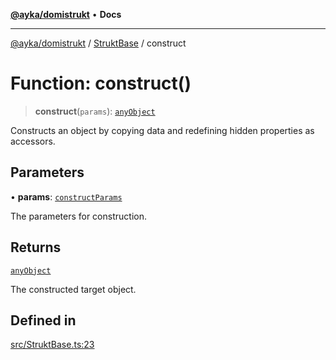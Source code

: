 [**@ayka/domistrukt**](../../../README.md) • **Docs**

***

[@ayka/domistrukt](../../../globals.md) / [StruktBase](../README.md) / construct

# Function: construct()

> **construct**(`params`): [`anyObject`](../../Types/type-aliases/anyObject.md)

Constructs an object by copying data and redefining hidden properties as accessors.

## Parameters

• **params**: [`constructParams`](../type-aliases/constructParams.md)

The parameters for construction.

## Returns

[`anyObject`](../../Types/type-aliases/anyObject.md)

The constructed target object.

## Defined in

[src/StruktBase.ts:23](https://github.com/AndreyMork/domistrukt/blob/a3a0cb5c43a16ed6506fbb5003dcad527e48abe7/src/StruktBase.ts#L23)

